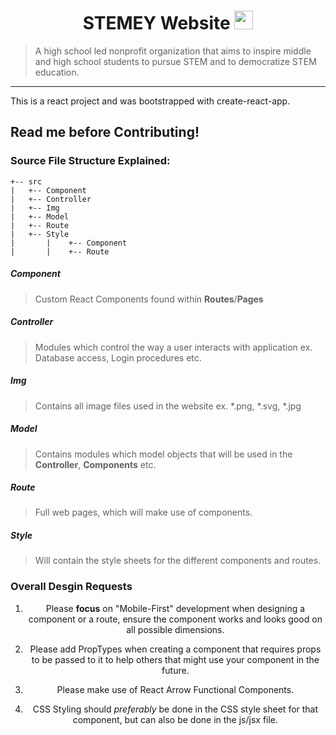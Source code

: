 <div align="center">
<h1>STEMEY Website <img src="https://raw.githubusercontent.com/MartinHeinz/MartinHeinz/master/wave.gif" width="30px"></h1>
</div>

> A high school led nonprofit organization that aims to inspire middle and high school students to pursue STEM and to democratize STEM education.

---

This is a react project and was bootstrapped with create-react-app. 

## Read me before Contributing!

### Source File Structure Explained:

```
+-- src 
|   +-- Component
|   +-- Controller
|   +-- Img
|   +-- Model
|   +-- Route
|   +-- Style
|       |    +-- Component
|       |    +-- Route
```

##### Component
> Custom React Components found within **Routes**/**Pages**

##### Controller
> Modules which control the way a user interacts with application ex. Database access, Login procedures etc.

##### Img
> Contains all image files used in the website ex. *.png, *.svg, *.jpg

##### Model
> Contains modules which model objects that will be used in the **Controller**, **Components** etc.

##### Route
> Full web pages, which will make use of components.

##### Style
> Will contain the style sheets for the different components and routes.

### Overall Desgin Requests
<div align="center">

1. Please **focus** on "Mobile-First" development when designing a component or a route, ensure the component works and looks good on all possible dimensions.

2. Please add PropTypes when creating a component that requires props to be passed to it to help others that might use your component in the future.

3. Please make use of React Arrow Functional Components.

4. CSS Styling should *preferably* be done in the CSS style sheet for that component, but can also be done in the js/jsx file.

</div>

